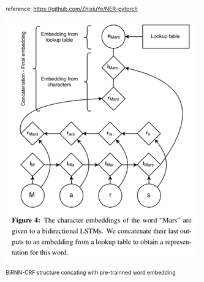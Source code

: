reference: https://github.com/ZhixiuYe/NER-pytorch

<img src="image_ref/BiRNN_before_CRF.png">

BiRNN-CRF structure concating with pre-trainned word embedding
